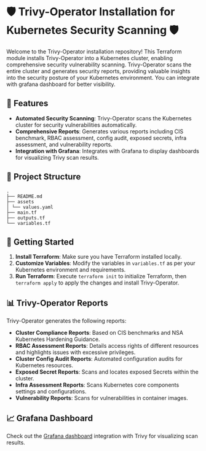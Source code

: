 # 🛡️ Trivy-Operator Installation for Kubernetes Security Scanning 🛡️

Welcome to the Trivy-Operator installation repository! This Terraform module installs Trivy-Operator into a Kubernetes cluster, enabling comprehensive security vulnerability scanning. Trivy-Operator scans the entire cluster and generates security reports, providing valuable insights into the security posture of your Kubernetes environment. You can integrate with grafana dashboard for
better visibility.

## 🚀 Features

- **Automated Security Scanning**: Trivy-Operator scans the Kubernetes cluster for security vulnerabilities automatically.
- **Comprehensive Reports**: Generates various reports including CIS benchmark, RBAC assessment, config audit, exposed secrets, infra assessment, and vulnerability reports.
- **Integration with Grafana**: Integrates with Grafana to display dashboards for visualizing Trivy scan results.

## 📁 Project Structure

```
.
├── README.md
├── assets
│ └── values.yaml
├── main.tf
├── outputs.tf
└── variables.tf

```

## 🚀 Getting Started

1. **Install Terraform**: Make sure you have Terraform installed locally.
2. **Customize Variables**: Modify the variables in `variables.tf` as per your Kubernetes environment and requirements.
3. **Run Terraform**: Execute `terraform init` to initialize Terraform, then `terraform apply` to apply the changes and install Trivy-Operator.

## 📊 Trivy-Operator Reports

Trivy-Operator generates the following reports:

- **Cluster Compliance Reports**: Based on CIS benchmarks and NSA Kubernetes Hardening Guidance.
- **RBAC Assessment Reports**: Details access rights of different resources and highlights issues with excessive privileges.
- **Cluster Config Audit Reports**: Automated configuration audits for Kubernetes resources.
- **Exposed Secret Reports**: Scans and locates exposed Secrets within the cluster.
- **Infra Assessment Reports**: Scans Kubernetes core components settings and configurations.
- **Vulnerability Reports**: Scans for vulnerabilities in container images.

## 📈 Grafana Dashboard

Check out the [Grafana dashboard](https://github.com/dotdc/grafana-dashboards-kubernetes/blob/master/dashboards/k8s-addons-trivy-operator.json) integration with Trivy for visualizing scan results.
